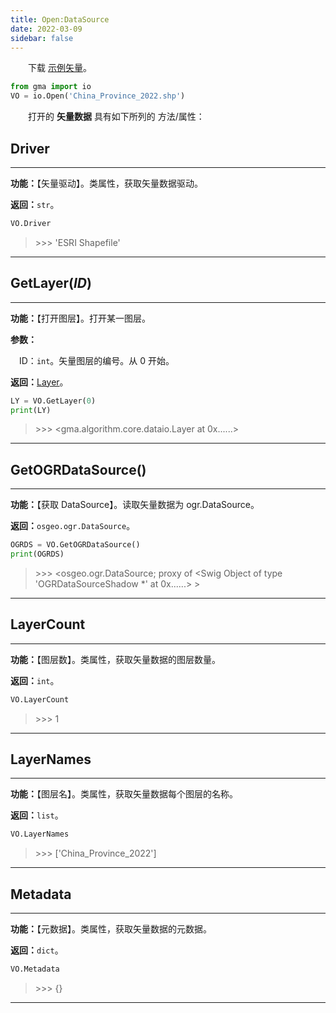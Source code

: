 ```yaml
---
title: Open:DataSource
date: 2022-03-09
sidebar: false
---
```


&emsp;　下载 [示例矢量](/Open/China_Province_2022.7z)。

```python
from gma import io
VO = io.Open('China_Province_2022.shp')
```

&emsp;　打开的 **矢量数据** 具有如下所列的 方法/属性：

## **Driver**

---

**功能：**【矢量驱动】。类属性，获取矢量数据驱动。

**返回：**`str`。

```python
VO.Driver
```
> \>>> 'ESRI Shapefile'

---

## **GetLayer**(*ID*)

---

**功能：**【打开图层】。打开某一图层。

**参数：** 

&emsp;ID：`int`。矢量图层的编号。从 0 开始。

**返回：**[Layer](Layer.html)。

```python
LY = VO.GetLayer(0)
print(LY)
```
> \>>> <gma.algorithm.core.dataio.Layer at 0x......>

---

## **GetOGRDataSource**()

---

**功能：**【获取 DataSource】。读取矢量数据为 ogr.DataSource。

**返回：**`osgeo.ogr.DataSource`。

```python
OGRDS = VO.GetOGRDataSource()
print(OGRDS)
```
> \>>> <osgeo.ogr.DataSource; proxy of <Swig Object of type 'OGRDataSourceShadow *' at 0x......> >

---

## **LayerCount**

---

**功能：**【图层数】。类属性，获取矢量数据的图层数量。

**返回：**`int`。

```python
VO.LayerCount
```
> \>>> 1

---

## **LayerNames**

---

**功能：**【图层名】。类属性，获取矢量数据每个图层的名称。

**返回：**`list`。

```python
VO.LayerNames
```
> \>>> ['China_Province_2022']

---

## **Metadata**

---

**功能：**【元数据】。类属性，获取矢量数据的元数据。

**返回：**`dict`。

```python
VO.Metadata
```
> \>>> {}

---
